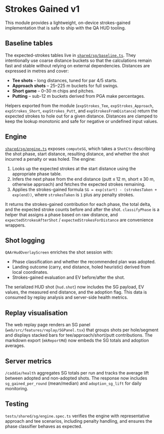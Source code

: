 # Strokes Gained v1

This module provides a lightweight, on-device strokes-gained implementation that is safe to ship with the QA HUD tooling.

## Baseline tables

The expected-strokes tables live in [`shared/sg/baseline.ts`](../shared/sg/baseline.ts). They intentionally use coarse distance buckets so that the calculations remain fast and stable without relying on external dependencies. Distances are expressed in metres and cover:

- **Tee shots** – long distances, tuned for par 4/5 starts.
- **Approach shots** – 25–225 m buckets for full swings.
- **Short game** – 0–30 m chips and pitches.
- **Putting** – sub-12 m buckets derived from PGA make percentages.

Helpers exported from the module (`expStrokes_Tee`, `expStrokes_Approach`, `expStrokes_Short`, `expStrokes_Putt`, and `expStrokesFromDistance`) return the expected strokes to hole out for a given distance. Distances are clamped to keep the lookup monotonic and safe for negative or undefined input values.

## Engine

[`shared/sg/engine.ts`](../shared/sg/engine.ts) exposes `computeSG`, which takes a `ShotCtx` describing the shot phase, start distance, resulting distance, and whether the shot incurred a penalty or was holed. The engine:

1. Looks up the expected strokes at the start distance using the appropriate phase table.
2. Infers the next phase from the end distance (putt ≤ 12 m, short ≤ 30 m, otherwise approach) and fetches the expected strokes remaining.
3. Applies the strokes-gained formula `SG = exp(start) - (strokesTaken + exp(end))`, where `strokesTaken` is `1` plus any penalty strokes.

It returns the strokes-gained contribution for each phase, the total delta, and the expected stroke counts before and after the shot. `classifyPhase` is a helper that assigns a phase based on raw distance, and `expectedStrokesAfterShot` / `expectedStrokesForDistance` are convenience wrappers.

## Shot logging

`QAArHudOverlayScreen` enriches the shot session with:

- Phase classification and whether the recommended plan was adopted.
- Landing outcome (carry, end distance, holed heuristic) derived from local coordinates.
- Strokes-gained evaluation and EV before/after the shot.

The serialized HUD shot (`hud.shot`) now includes the SG payload, EV values, the measured end distance, and the adoption flag. This data is consumed by replay analysis and server-side health metrics.

## Replay visualisation

The web replay page renders an SG panel (`web/src/features/replay/SGPanel.tsx`) that groups shots per hole/segment and displays stacked bars for tee/approach/short/putt contributions. The markdown export (`mkReportMd`) now embeds the SG totals and adoption averages.

## Server metrics

`/caddie/health` aggregates SG totals per run and tracks the average lift between adopted and non-adopted shots. The response now includes `sg_gained_per_round` (mean/median) and `adoption_sg_lift` for daily monitoring.

## Testing

`tests/shared/sg/engine.spec.ts` verifies the engine with representative approach and tee scenarios, including penalty handling, and ensures the phase classifier behaves as expected.
